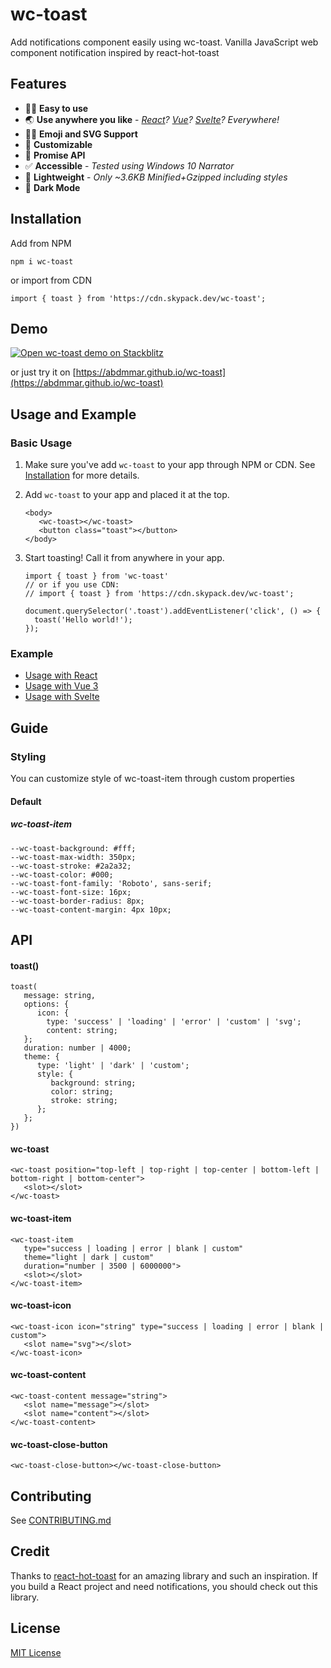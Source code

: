 # wc-toast

Add notifications component easily using wc-toast. Vanilla JavaScript web component notification inspired by react-hot-toast

## Features

- ✍🏻 **Easy to use**
- 🌏 **Use anywhere you like** - _[React](https://stackblitz.com/edit/react-ts-wp4wxh?file=index.tsx)? [Vue](https://stackblitz.com/edit/vue-ob3n7x?file=src%2FApp.vue)? [Svelte](https://stackblitz.com/edit/vitejs-vite-y98sm9?file=src%2FApp.svelte&terminal=dev)? Everywhere!_
- 👋🏻 **Emoji and SVG Support**
- 🎨 **Customizable**
- 🚥 **Promise API**
- ✅ **Accessible** - _Tested using Windows 10 Narrator_
- 🍃 **Lightweight** - _Only ~3.6KB Minified+Gzipped including styles_
- 💙 **Dark Mode**

## Installation

Add from NPM

```
npm i wc-toast
```

or import from CDN

```
import { toast } from 'https://cdn.skypack.dev/wc-toast';
```

## Demo

[![Open wc-toast demo on Stackblitz](https://camo.githubusercontent.com/449b29bcd2bc469248faeece273f4e139f92a8d03e042de6214c94e9fa63c02a/68747470733a2f2f692e696d6775722e636f6d2f767232614267412e706e67)](https://stackblitz.com/edit/js-km237v?file=index.js)

or just try it on [https://abdmmar.github.io/wc-toast](https://abdmmar.github.io/wc-toast)

## Usage and Example

### Basic Usage

1. Make sure you've add `wc-toast` to your app through NPM or CDN. See [Installation](#installation) for more details.
2. Add `wc-toast` to your app and placed it at the top.

   ```
   <body>
      <wc-toast></wc-toast>
      <button class="toast"></button>
   </body>
   ```

3. Start toasting! Call it from anywhere in your app.

   ```
   import { toast } from 'wc-toast'
   // or if you use CDN:
   // import { toast } from 'https://cdn.skypack.dev/wc-toast';

   document.querySelector('.toast').addEventListener('click', () => {
     toast('Hello world!');
   });
   ```

### Example

- [Usage with React](https://stackblitz.com/edit/react-ts-wp4wxh?file=index.tsx)
- [Usage with Vue 3](https://stackblitz.com/edit/vue-ob3n7x?file=src%2FApp.vue)
- [Usage with Svelte](https://stackblitz.com/edit/vitejs-vite-y98sm9?file=src%2FApp.svelte&terminal=dev)

## Guide

### Styling

You can customize style of wc-toast-item through custom properties

#### Default

##### wc-toast-item

```
--wc-toast-background: #fff;
--wc-toast-max-width: 350px;
--wc-toast-stroke: #2a2a32;
--wc-toast-color: #000;
--wc-toast-font-family: 'Roboto', sans-serif;
--wc-toast-font-size: 16px;
--wc-toast-border-radius: 8px;
--wc-toast-content-margin: 4px 10px;
```

## API

#### toast()

```
toast(
   message: string,
   options: {
      icon: {
        type: 'success' | 'loading' | 'error' | 'custom' | 'svg';
        content: string;
   };
   duration: number | 4000;
   theme: {
      type: 'light' | 'dark' | 'custom';
      style: {
         background: string;
         color: string;
         stroke: string;
      };
   };
})
```

#### wc-toast

```
<wc-toast position="top-left | top-right | top-center | bottom-left | bottom-right | bottom-center">
   <slot></slot>
</wc-toast>
```

#### wc-toast-item

```
<wc-toast-item
   type="success | loading | error | blank | custom"
   theme="light | dark | custom"
   duration="number | 3500 | 6000000">
   <slot></slot>
</wc-toast-item>
```

#### wc-toast-icon

```
<wc-toast-icon icon="string" type="success | loading | error | blank | custom">
   <slot name="svg"></slot>
</wc-toast-icon>
```

#### wc-toast-content

```
<wc-toast-content message="string">
   <slot name="message"></slot>
   <slot name="content"></slot>
</wc-toast-content>
```

#### wc-toast-close-button

```
<wc-toast-close-button></wc-toast-close-button>
```

## Contributing

See [CONTRIBUTING.md](CONTRIBUTING.md)

## Credit

Thanks to [react-hot-toast](https://react-hot-toast.com/) for an amazing library and such an inspiration. If you build a React project and need notifications, you should check out this library.

## License

[MIT License](LICENSE)
